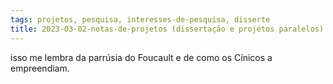 ```yaml
---
tags: projetos, pesquisa, interesses-de-pesquisa, disserte
title: 2023-03-02-notas-de-projetos (dissertação e projetos paralelos) (377)
---
```


isso me lembra da parrúsia do Foucault e de como os Cínicos a empreendiam.
